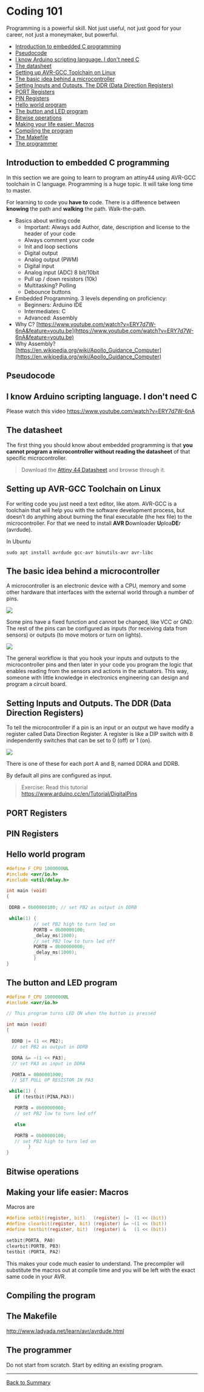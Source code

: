 # Coding 101

Programming is a powerful skill. Not just useful, not just good for your career, not just a moneymaker, but powerful.

* [Introduction to embedded C programming](#introduction-to-embedded-c-programming)
* [Pseudocode](#pseudocode)
* [I know Arduino scripting language. I don't need C](#i-know-arduino-scripting-language-i-dont-need-c)
* [The datasheet](#the-datasheet)
* [Setting up AVR-GCC Toolchain on Linux](#setting-up-avr-gcc-toolchain-on-linux)
* [The basic idea behind a microcontroller](#the-basic-idea-behind-a-microcontroller)
* [Setting Inputs and Outputs. The DDR (Data Direction Registers)](#setting-inputs-and-outputs-the-ddr-data-direction-registers)
* [PORT Registers](#port-registers)
* [PIN Registers](#pin-registers)
* [Hello world program](#hello-world-program)
* [The button and LED program](#the-button-and-led-program)
* [Bitwise operations](#bitwise-operations)
* [Making your life easier: Macros](#making-your-life-easier-macros)
* [Compiling the program](#compiling-the-program)
* [The Makefile](#the-makefile)
* [The programmer](#the-programmer)

## Introduction to embedded C programming

In this section we are going to learn to program an attiny44 using AVR-GCC toolchain in C language. Programming is a huge topic. It will take long time to master.

For learning to code you **have to** code. There is a difference between **knowing** the path and **walking** the path. Walk-the-path.

* Basics about writing code
  * Important: Always add Author, date, description and license to the header of your code
  * Always comment your code
  * Init and loop sections
  * Digital output
  * Analog output (PWM)
  * Digital input
  * Analog input (ADC) 8 bit/10bit
  * Pull up / down resistors (10k)
  * Multitasking? Polling
  * Debounce buttons
* Embedded Programming. 3 levels depending on proficiency:
  * Beginners: Arduino IDE
  * Intermediates: C
  * Advanced: Assembly
* Why C? [https://www.youtube.com/watch?v=ERY7d7W-6nA&feature=youtu.be](https://www.youtube.com/watch?v=ERY7d7W-6nA&feature=youtu.be)
* Why Assembly? [https://en.wikipedia.org/wiki/Apollo_Guidance_Computer](https://en.wikipedia.org/wiki/Apollo_Guidance_Computer)

## Pseudocode

## I know Arduino scripting language. I don't need C

Please watch this video https://www.youtube.com/watch?v=ERY7d7W-6nA

## The datasheet

The first thing you should know about embedded programming is that **you cannot program a microcontroller without reading the datasheet** of that specific microcontroller.

> Download the [Attiny 44 Datasheet](http://www.atmel.com/images/doc8006.pdf) and browse through it.

## Setting up AVR-GCC Toolchain on Linux

For writing code you just need a text editor, like atom. AVR-GCC is a toolchain that will help you with the software development process, but doesn’t do anything about burning the final executable (the hex file) to the microcontroller. For that we need to install **AVR D**ownloader **U**ploa**DE**r (avrdude).

In Ubuntu

`sudo apt install avrdude gcc-avr binutils-avr avr-libc`

## The basic idea behind a microcontroller

A microcontroller is an electronic device with a CPU, memory and some other hardware that interfaces with the external world through a number of pins.

![](img/101/t85.jpg)

Some pins have a fixed function and cannot be changed, like VCC or GND. The rest of the pins can be configured as inputs (for receiving data from sensors) or outputs (to move motors or turn on lights).

![](img/101/t85pinout.jpg)

The general workflow is that you hook your inputs and outputs to the microcontroller pins and then later in your code you program the logic that enables reading from the sensors and actions in the actuators. This way, someone with little knowledge in electronics engineering can design and program a circuit board.

## Setting Inputs and Outputs. The DDR (Data Direction Registers)

To tell the microcontroller if a pin is an input or an output we have modify a register called Data Direction Register. A register is like a DIP switch with 8 independently switches that can be set to 0 (off) or 1 (on).

![](img/101/register.jpg)

There is one of these for each port A and B, named DDRA and DDRB.

By default all pins are configured as input.

> Exercise: Read this tutorial https://www.arduino.cc/en/Tutorial/DigitalPins

## PORT Registers

## PIN Registers

## Hello world program

```c
#define F_CPU 1000000UL
#include <avr/io.h>
#include <util/delay.h>

int main (void)
{

 DDRB = 0b00000100; // set PB2 as output in DDRB

 while(1) {
          // set PB2 high to turn led on
          PORTB = 0b00000100;
          _delay_ms(1000);
          // set PB2 low to turn led off
          PORTB = 0b00000000;
          _delay_ms(1000);
          }
}
```

## The button and LED program

```c
#define F_CPU 1000000UL
#include <avr/io.h>

// This program turns LED ON when the button is pressed

int main (void)
{

  DDRB |= (1 << PB2);
  // set PB2 as output in DDRB

  DDRA &= ~(1 << PA3);
  // set PA3 as input in DDRA

  PORTA = 0B00001000;
  // SET PULL UP RESISTOR IN PA3

 while(1) {
   if (testbit(PINA,PA3))

   PORTB = 0b00000000;
   // set PB2 low to turn led off

   else

   PORTB = 0b00000100;
   // set PB2 high to turn led on
        }
}
```

## Bitwise operations

## Making your life easier: Macros

Macros are

```c
#define setbit(register, bit)   (register) |=  (1 << (bit))
#define clearbit(register, bit) (register) &= ~(1 << (bit))
#define testbit(register, bit)  (register) &   (1 << (bit))
```

```c
setbit(PORTA, PA0)
clearbit(PORTB, PB3)
testbit (PORTA, PA2)
```

This makes your code much easier to understand. The precompiler will substitute the macros out at compile time and you will be left with the exact same code in your AVR.

## Compiling the program

## The Makefile

http://www.ladyada.net/learn/avr/avrdude.html

## The programmer

Do not start from scratch. Start by editing an existing program.

---
[Back to Summary](../summary.md)
